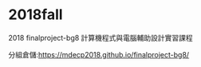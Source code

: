 # 2018fall
2018 finalproject-bg8 計算機程式與電腦輔助設計實習課程

分組倉儲:https://mdecp2018.github.io/finalproject-bg8/

